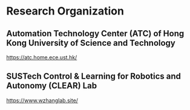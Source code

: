 # Research Organization

## Automation Technology Center (ATC) of Hong Kong University of Science and Technology
https://atc.home.ece.ust.hk/

## SUSTech Control & Learning for Robotics and Autonomy (CLEAR) Lab 
https://www.wzhanglab.site/
